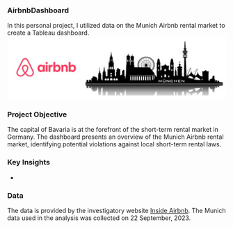 ### AirbnbDashboard
In this personal project, I utilized data on the Munich Airbnb rental market to create a Tableau dashboard.
![Airbnb logo and Munich skyline](image/AirbnbMunich.png)
### Project Objective
The capital of Bavaria is at the forefront of the short-term rental market in Germany. The dashboard presents an overview of the Munich Airbnb rental market, identifying potential violations against local short-term rental laws.
### Key Insights
- 
### Data
The data is provided by the investigatory website [Inside Airbnb](http://insideairbnb.com). The Munich data used in the analysis was collected on 22 September, 2023.
